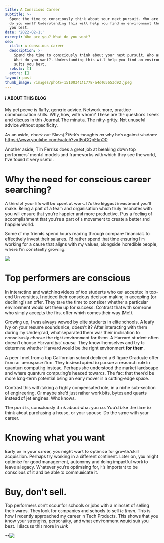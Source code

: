 ```yaml
---
title: A Conscious Career
subtitle: >-
  Spend the time to consciously think about your next pursuit. Who are you? What
  do you want? Understanding this will help you find an environment that suits
  you best.
date: '2022-02-11'
excerpt: Who are you? What do you want?
seo:
  title: A Conscious Career
  description: >-
    Spend the time to consciously think about your next pursuit. Who are you?
    What do you want?. Understanding this will help you find an environment that
    suits you best.
  robots: []
  extra: []
layout: post
thumb_image: /images/photo-1510034141778-a4d065653d92.jpeg
---
```

#### ℹ️ ABOUT THIS BLOG

My pet peeve is fluffy, generic advice. Network more, practice communication skills. Why, how, with whom? These are the questions I seek and discuss in this Journal. The minutia. The nitty-gritty. Not unuseful advice without specificity.

As an aside, check out Slavoj Žižek’s thoughts on why he’s against wisdom: <https://www.youtube.com/watch?v=tKoGQpEkpO0>

Another aside, Tim Ferriss does a great job at breaking down top performers’ mental models and frameworks with which they see the world, I’ve found it very useful.

# Why the need for conscious career searching?

A third of your life will be spent at work. It’s the biggest investment you’ll make. Being a part of a team and organisation which truly resonates with you will ensure that you’re happier and more productive. Plus a feeling of accomplishment that you’re a part of a movement to create a better and happier world.

Some of my friends spend hours reading through company financials to effectively invest their salaries. I’d rather spend that time ensuring I’m working for a cause that aligns with my values, alongside incredible people, where I’m constantly growing.

![](https://images.unsplash.com/photo-1510034141778-a4d065653d92?ixlib=rb-1.2.1\&ixid=MnwxMjA3fDB8MHxwaG90by1wYWdlfHx8fGVufDB8fHx8\&auto=format\&fit=crop\&w=1000\&q=80)

# Top performers are conscious

In interacting and watching videos of top students who get accepted in top-end Universities, I noticed their conscious decision making in accepting (or declining!) an offer. They take the time to consider whether a particular environment would set them up for success. Contrast that with someone who simply accepts the first offer which comes their way (Me!).

Growing up, I was always wowed by elite students in elite schools. A leafy Ivy on your resume sounds nice, doesn’t it? After interacting with them during my Undergrad, what separated them was their inclination to consciously choose the right environment for them. A Harvard student often doesn’t choose Harvard *just cause.* They know themselves and try to determine whether Harvard would be the right environment **for them.**

A peer I met from a top Californian school declined a 6 figure Graduate offer from an aerospace firm. They instead opted to pursue a research role in quantum computing instead. Perhaps she understood the market landscape and where quantum computing’s headed towards. The fact that there’d be more long-term potential being an early mover in a cutting-edge space.

Contrast this with taking a highly compensated role, in a niche sub-section of engineering. Or maybe she’d just rather work bits, bytes and quants instead of jet engines. Who knows.

The point is, consciously think about what you do. You’d take the time to think about purchasing a house, or your spouse. Do the same with your career.

# Knowing what you want

Early on in your career, you might want to optimise for growth/skill acquisition. Perhaps try working in a different continent. Later on, you might optimise for good management, autonomy and doing impactful work to leave a legacy. Whatever you’re optimising for, it’s important to be conscious of it and be able to communicate it.

# Buy, don't sell.

Top performers don’t scour for schools or jobs with a mindset of selling their wares. They look for companies and schools to sell *to them.* This is how I recently approached my career in Tech Products. This shows that you know your strengths, personality, and what environment would suit you best. I discuss this more in *Link*

\*\*![](https://images.unsplash.com/photo-1620662736427-b8a198f52a4d?ixlib=rb-1.2.1\&ixid=MnwxMjA3fDB8MHxwaG90by1wYWdlfHx8fGVufDB8fHx8\&auto=format\&fit=crop\&w=1000\&q=80)
